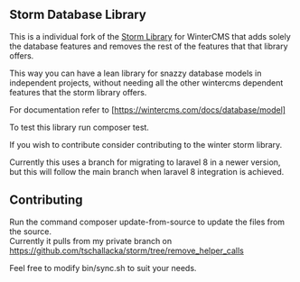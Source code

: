 ## Storm Database Library

This is a individual fork of the [Storm Library](https://github.com/wintercms/storm) for WinterCMS that adds solely the database features and removes the rest of the features that that library offers.

This way you can have a lean library for snazzy database models in independent projects, without needing all the other wintercms dependent features that the storm library offers.

For documentation refer to [https://wintercms.com/docs/database/model]

To test this library run composer test.

If you wish to contribute consider contributing to the winter storm library.

Currently this uses a branch for migrating to laravel 8 in a newer version, but this will follow the main branch when laravel 8 integration is achieved.

## Contributing

Run the command composer update-from-source to update the files from the source.  
Currently it pulls from my private branch on https://github.com/tschallacka/storm/tree/remove_helper_calls  

Feel free to modify bin/sync.sh to suit your needs.

